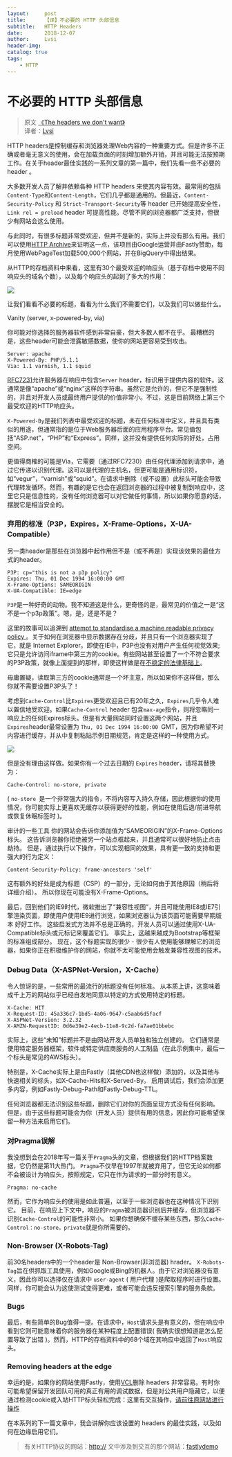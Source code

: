 ```yaml
---
layout:     post
title:      【译】不必要的 HTTP 头部信息
subtitle:   HTTP Headers
date:       2018-12-07
author:     Lvsi
header-img: 
catalog: true
tags:
    - HTTP
---
```


# 不必要的 HTTP 头部信息

> 原文 [《The headers we don't want》](https://www.fastly.com/blog/headers-we-dont-want)<br/>
> 译者：[Lvsi](https://github.com/Lvsi-China)

HTTP headers是控制缓存和浏览器处理Web内容的一种重要方式。但是许多不正确或者毫无意义的使用，会在加载页面的时刻增加额外开销，并且可能无法按预期工作。在关于header最佳实践的一系列文章的第一篇中，我们先看一些不必要的 header 。

大多数开发人员了解并依赖各种 HTTP headers 来使其内容有效。最常用的包括```Content-Type```和```Content-Length```，它们几乎都是通用的。但最近，```Content-Security-Policy``` 和 ```Strict-Transport-Security```等 header 已开始提高安全性，```Link rel = preload``` header 可提高性能。尽管不同的浏览器都广泛支持，但很少有网站会这么使用。

与此同时，有很多标题非常受欢迎，但并不是新的，实际上并没有那么有用。我们可以使用[HTTP Archive](https://httparchive.org/)来证明这一点，该项目由Google运营并由Fastly赞助，每月使用WebPageTest加载500,000个网站，并在BigQuery中得出结果。

从HTTP的存档资料中来看，这里有30个最受欢迎的响应头（基于存档中使用不同响应头的域名个数），以及每个响应头的起到了多大的作用：

<img src="/img/posts/2018/12-07/1.png">

让我们看看不必要的标题，看看为什么我们不需要它们，以及我们可以做些什么。

Vanity (server, x-powered-by, via)

你可能对你选择的服务器软件感到非常自豪，但大多数人都不在乎。 最糟糕的是，这些header可能会泄露敏感数据，使你的网站更容易受到攻击。

```
Server: apache
X-Powered-By: PHP/5.1.1
Via: 1.1 varnish, 1.1 squid
```

[RFC7231](https://httpwg.org/specs/rfc7231.html#header.server)允许服务器在响应中包含```Server``` header，标识用于提供内容的软件。这通常是像“apache”或“nginx”这样的字符串。虽然它是允许的，但它不是强制性的，并且对开发人员或最终用户提供的价值非常小。不过，这是目前网络上第三个最受欢迎的HTTP响应头。 

```X-Powered-By```是我们列表中最受欢迎的标题，未在任何标准中定义，并且具有类似的用途，但通常指的是位于Web服务器后面的应用程序平台。常见值包括“ASP.net”，“PHP”和“Express”。同样，这并没有提供任何实际的好处，占用空间。

更值得商榷的可能是Via，它需要（通过RFC7230）由任何代理添加到请求中，通过它传递以识别代理。这可以是代理的主机名，但更可能是通用标识符，如“vegur”，“varnish”或“squid”。在请求中删除（或不设置）此标头可能会导致代理转发循环。然而，有趣的是它也会在返回浏览器的过程中被复制到响应中，这里它只是信息性的，没有任何浏览器可以对它做任何事情，所以如果你愿意的话，摆脱它是相当安全的。

### 弃用的标准（P3P，Expires，X-Frame-Options，X-UA-Compatible）

另一类header是那些在浏览器中起作用但不是（或不再是）实现该效果的最佳方式的header。

```
P3P: cp="this is not a p3p policy"
Expires: Thu, 01 Dec 1994 16:00:00 GMT
X-Frame-Options: SAMEORIGIN
X-UA-Compatible: IE=edge
```

<b></b>```P3P```是一种好奇的动物。我不知道这是什么，更奇怪的是，最常见的价值之一是“这不是一个p3p政策”。嗯，是，还是不是？

这里的故事可以追溯到 [ attempt to standardise a machine readable privacy policy ](https://en.wikipedia.org/wiki/P3P#User_agent_support)。关于如何在浏览器中显示数据存在分歧，并且只有一个浏览器实现了它，就是 Internet Explorer。即使在IE中，P3P也没有对用户产生任何视觉效果;它只是允许访问iframe中第三方的cookie。有些网站甚至设置了一个不符合要求的P3P政策，就像上面提到的那样，即使这样做是在[不稳定的法律基础上](https://www.cylab.cmu.edu/_files/pdfs/tech_reports/CMUCyLab10014.pdf)。

毋庸置疑，读取第三方的cookie通常是一个坏主意，所以如果你不这样做，那么你就不需要设置P3P头了！

考虑到```Cache-Control```比```Expires```更受欢迎且已有20年之久，```Expires```几乎令人难以置信地受欢迎。如果```Cache-Control``` header 包含```max-age```指令，则将忽略同一响应上的任何Expires标头。但是有大量网站同时设置这两个网站，并且```Expires```header最常设置为 ```Thu, 01 Dec 1994 16:00:00 ```GMT，因为你希望不对内容进行缓存，并从中复制粘贴示例日期规范，肯定是这样的一种使用方式。

<img src="/img/posts/2018/12-07/2.png">

但是没有理由这样做。如果你有一个过去日期的 ```Expires``` header，请将其替换为：

```
Cache-Control: no-store, private
```

( ```no-store ```是一个非常强大的指令，不将内容写入持久存储，因此根据你的使用情况，你可能实际上更喜欢无缓存以获得更好的性能，例如在使用后退/前进导航或恢复休眠标签时 )。

审计的一些工具 你的网站会告诉你添加值为“SAMEORIGIN”的X-Frame-Options标头。 这告诉浏览器你拒绝被另一个站点框起来，并且通常可以很好地防止点击劫持。 但是，通过执行以下操作，可以实现相同的效果，具有更一致的支持和更强大的行为定义：

```
Content-Security-Policy: frame-ancestors 'self'
```

这有额外的好处是成为标题（CSP）的一部分，无论如何由于其他原因（稍后将详细介绍）。 所以你现在可能没有X-Frame-Options。 

最后，回到他们的IE9时代，微软推出了“兼容性视图”，并且可能使用IE8或IE7引擎渲染页面，即使用户使用IE9进行浏览，如果浏览器认为该页面可能需要早期版本 好好工作。 这些启发式方法并不总是正确的，开发人员可以通过使用X-UA-Compatible标头或元标记来覆盖它们。 事实上，这越来越成为Bootstrap等框架的标准组成部分。 现在，这个标题实现的很少 - 很少有人使用能够理解它的浏览器，如果你正在积极维护你的网站，你就不太可能使用会触发兼容性视图的技术。

### Debug Data（X-ASPNet-Version，X-Cache）

令人惊讶的是，一些常用的最流行的标题没有任何标准。 从本质上讲，这意味着成千上万的网站似乎已经自发地同意以特定的方式使用特定的标题。

```
X-Cache: HIT
X-Request-ID: 45a336c7-1bd5-4a06-9647-c5aab6d5facf
X-ASPNet-Version: 3.2.32
X-AMZN-RequestID: 0d6e39e2-4ecb-11e8-9c2d-fa7ae01bbebc
```

实际上，这些“未知”标题并不是由网站开发人员单独和独立创建的。 它们通常是使用特定服务器框架，软件或特定供应商服务的人工制品（在此示例集中，最后一个标头是常见的AWS标头）。 

特别是，X-Cache实际上是由Fastly（其他CDN也这样做）添加的，以及其他与快速相关的标头，如X-Cache-Hits和X-Served-By。 启用调试后，我们会添加更多内容，例如Fastly-Debug-Path和Fastly-Debug-TTL。 

任何浏览器都无法识别这些标题，删除它们对你的页面呈现方式没有任何影响。 但是，由于这些标题可能会为你（开发人员）提供有用的信息，因此你可能希望保留一种方法来启用它们。

### 对Pragma误解

我没想到会在2018年写一篇关于```Pragma```头的文章，但根据我们的HTTP档案数据，它仍然是第11大热门。 ```Pragma```不仅早在1997年就被弃用了，但它无论如何都不会被设计为响应头，按照规定，它只在作为请求的一部分时有意义。

```
Pragma: no-cache
```

然而，它作为响应头的使用是如此普遍，以至于一些浏览器也在这种情况下识别它。 目前，在响应上下文中，响应的```Pragma```被浏览器识别后并缓存，但浏览器不识别```Cache-Control```的可能性非常小。 如果你想确保不缓存某些东西，那么```Cache-Control：no-store，private```就是你所需要的。

### Non-Browser (X-Robots-Tag)

前30名headers中的一个header是 Non-Browser(非浏览器) hrader。 ```X-Robots-Tag```旨在供抓取工具使用，例如Google或Bing的机器人。由于它对浏览器没有意义，因此你可以选择仅在请求中 ```user-agent``` ( 用户代理 )是爬取程序时进行设置。同样，你可能会认为这使测试变得更难，或者可能会违反搜索引擎的服务条款。

### Bugs

最后，有些简单的Bug值得一提。在请求中，```Host```请求头是有意义的，但在响应中看到它则可能意味着你的服务器在某种程度上配置错误( 我确实很想知道是怎么配置导致了出错 )。然而，HTTP的存档资料中的68个域在其响应中返回了```Host```响应头。

### Removing headers at the edge

幸运的是，如果你的网站使用Fastly，使用[VCL](https://docs.fastly.com/vcl/)删除 headers 非常容易。有时你可能希望保留开发团队可用的真正有用的调试数据，但是对公共用户隐藏它，以便通过检测cookie或入站HTTP标头轻松完成：这里有交互操作，[请前往原网站进行操作](https://www.fastly.com/blog/headers-we-dont-want)

在本系列的下一篇文章中，我会讲解你应该设置的 headers 的最佳实践，以及如何在边缘启用它们。

> 有关HTTP协议的网站：[http://](https://httpwg.org/)
> 文中涉及到交互的那个网站：[fastlydemo](https://fiddle.fastlydemo.net/)

